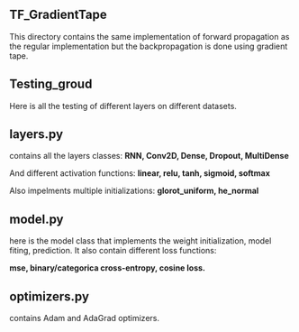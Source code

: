 ## TF_GradientTape 
This directory contains the same implementation of forward propagation as the regular implementation but the backpropagation is done using gradient tape.

## Testing_groud 
Here is all the testing of different layers on different datasets.

## layers.py
contains all the layers classes: **RNN, Conv2D, Dense, Dropout, MultiDense**

And different activation functions: **linear, relu, tanh, sigmoid, softmax**

Also impelments multiple initializations: **glorot_uniform, he_normal**

## model.py
here is the model class that implements the weight initialization, model fiting, prediction. It also contain different loss functions:

**mse, binary/categorica cross-entropy, cosine loss.**

## optimizers.py
contains Adam and AdaGrad optimizers.
